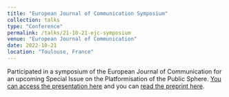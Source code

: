 ```yaml
---
title: "European Journal of Communication Symposium"
collection: talks
type: "Conference"
permalink: /talks/21-10-21-ejc-symposium
venue: "European Journal of Communication"
date: 2022-10-21
location: "Toulouse, France"
---
```


Participated in a symposium of the European Journal of Communication for an upcoming Special Issue on the Platformisation of the Public Sphere. [You can access the presentation here](https://github.com/p-charis/cpapaevangelou/blob/master/presentation-files/ejc-symposium-papaevangelou.pdf) and you can [read the preprint here](https://shs.hal.science/halshs-03933538v1).

